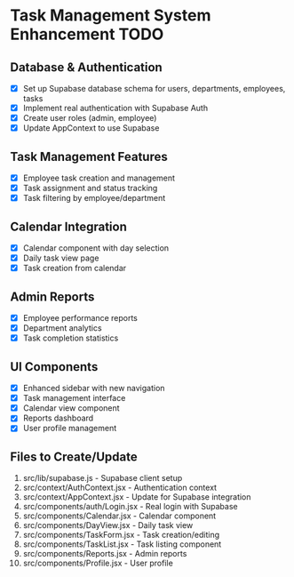 # Task Management System Enhancement TODO

## Database & Authentication
- [x] Set up Supabase database schema for users, departments, employees, tasks
- [x] Implement real authentication with Supabase Auth
- [x] Create user roles (admin, employee)
- [x] Update AppContext to use Supabase

## Task Management Features
- [x] Employee task creation and management
- [x] Task assignment and status tracking
- [x] Task filtering by employee/department

## Calendar Integration
- [x] Calendar component with day selection
- [x] Daily task view page
- [x] Task creation from calendar

## Admin Reports
- [x] Employee performance reports
- [x] Department analytics
- [x] Task completion statistics

## UI Components
- [x] Enhanced sidebar with new navigation
- [x] Task management interface
- [x] Calendar view component
- [x] Reports dashboard
- [x] User profile management

## Files to Create/Update
1. src/lib/supabase.js - Supabase client setup
2. src/context/AuthContext.jsx - Authentication context
3. src/context/AppContext.jsx - Update for Supabase integration
4. src/components/auth/Login.jsx - Real login with Supabase
5. src/components/Calendar.jsx - Calendar component
6. src/components/DayView.jsx - Daily task view
7. src/components/TaskForm.jsx - Task creation/editing
8. src/components/TaskList.jsx - Task listing component
9. src/components/Reports.jsx - Admin reports
10. src/components/Profile.jsx - User profile